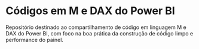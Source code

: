 # Códigos em M e DAX do Power BI

Repositório destinado ao compartilhamento de código em linguagem M e DAX do Power BI, com foco na boa prática da construção de código limpo e performance do painel.


